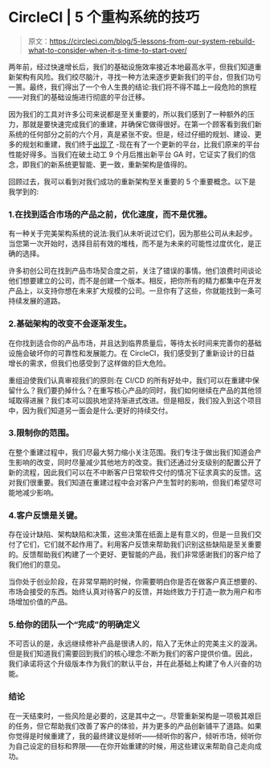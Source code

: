 # CircleCI | 5 个重构系统的技巧

> 原文：<https://circleci.com/blog/5-lessons-from-our-system-rebuild-what-to-consider-when-it-s-time-to-start-over/>

两年前，经过快速增长后，我们的基础设施效率接近本地最高水平，但我们知道重新架构有风险。我们绞尽脑汁，寻找一种方法来逐步更新我们的平台，但我们功亏一篑。最终，我们得出了一个令人生畏的结论:我们将不得不踏上一段危险的旅程——对我们的基础设施进行彻底的平台迁移。

因为我们的工具对许多公司来说都是至关重要的，所以我们感到了一种额外的压力，那就是要快速完成我们的重建，并确保它做得很好。在第一个顾客看到我们新系统的任何部分之前的六个月，真是紧张不安。但是，经过仔细的规划、建设、更多的规划和重建，我们终于[出现了](https://circleci.com/blog/why-we-broke-our-philosophical-vows-to-bring-you-circleci-2-0/) -现在有了一个更新的平台，比我们原来的平台性能好得多。当我们在破土动工 9 个月后推出新平台 GA 时，它证实了我们的信念，即我们的新系统更智能、更一致，重新架构是值得的。

回顾过去，我可以看到对我们成功的重新架构至关重要的 5 个重要概念。以下是我学到的:

### 1.在找到适合市场的产品之前，优化速度，而不是优雅。

有一种关于完美架构系统的说法:我们从未听说过它们，因为那些公司从未起步。当您第一次开始时，选择目前有效的堆栈，而不是为未来的可能性过度优化，是正确的选择。

许多初创公司在找到产品市场契合度之前，关注了错误的事情。他们浪费时间谈论他们想要建立的公司，而不是创建一个版本。相反，把你所有的精力都集中在开发产品上，以支持你想在未来扩大规模的公司。一旦你有了这些，你就能找到一条可持续发展的道路。

### 2.基础架构的改变不会逐渐发生。

在你找到适合你的产品市场，并且达到临界质量后，等待太长时间来完善你的基础设施会破坏你的可靠性和发展能力。在 CircleCI，我们感受到了重新设计的日益增长的需求，但我们也感受到了这样做的巨大危险。

重组迫使我们认真审视我们的原则:在 CI/CD 的所有好处中，我们可以在重建中保留什么？我们要扔掉什么？在重写核心产品的同时，我们如何继续在产品的其他领域取得进展？我们本可以固执地坚持渐进式改进。但是相反，我们投入到这个项目中，因为我们知道另一面会是什么:更好的持续交付。

### 3.限制你的范围。

在整个重建过程中，我们尽最大努力缩小关注范围。我们专注于做出我们知道会产生影响的改变，同时尽量减少其他地方的改变。我们还通过分支级别的配置公开了新的流程，因此我们可以在不中断客户日常软件交付的情况下征求真实的反馈。这对我们很重要。我们知道在重建过程中会对客户产生暂时的影响，但我们希望尽可能地减少影响。

### 4.客户反馈是关键。

存在设计缺陷、架构缺陷和决策，这些决策在纸面上是有意义的，但是一旦我们交付了它们，它们就不起作用了。利用客户反馈来帮助我们识别这些缺陷是至关重要的。反馈帮助我们构建了一个更好、更智能的产品，我们非常感谢我们的客户给了我们他们的意见。

当你处于创业阶段，在非常早期的时候，你需要明白你是否在做客户真正想要的、市场会接受的东西。始终认真对待客户的反馈，并始终致力于打造一款为用户和市场增加价值的产品。

### 5.给你的团队一个“完成”的明确定义

不可否认的是，永远继续修补产品是很诱人的，陷入了无休止的完美主义的漩涡。但是我们知道我们需要回到我们的核心理念:不断为我们的客户提供价值。因此，我们承诺将这个升级版本作为我们的默认平台，并在此基础上构建了令人兴奋的功能。

### 结论

在一天结束时，一些风险是必要的，这是其中之一。尽管重新架构是一项极其艰巨的任务，但它帮助我们改善了客户的体验，并为更多的产品创新铺平了道路。如果你觉得是时候重建了，我的最终建议是倾听——倾听你的客户，倾听市场，倾听你为自己设定的目标和界限——在你开始重建的时候，用这些建议来帮助自己走向成功。
